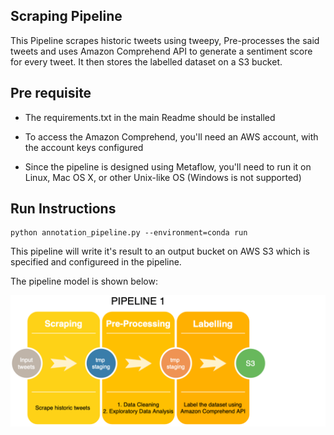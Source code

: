 ## Scraping Pipeline

This Pipeline scrapes historic tweets using tweepy, Pre-processes the said tweets and uses Amazon Comprehend API to generate a sentiment score for every tweet. It then stores the labelled dataset on a S3 bucket.

## Pre requisite

- The requirements.txt in the main Readme should be installed

- To access the Amazon Comprehend, you'll need an AWS account, with the account keys configured 

- Since the pipeline is designed using Metaflow, you'll need to run it on Linux, Mac OS X, or other Unix-like OS (Windows is not supported)

## Run Instructions 

```
python annotation_pipeline.py --environment=conda run
```

This pipeline will write it's result to an output bucket on AWS S3 which is specified and configureed in the pipeline.


The pipeline model is shown below:

![alt text](https://github.com/SidNimbalkar/CSYE7245FinalProject/blob/master/Images/pipe1-2.png)
